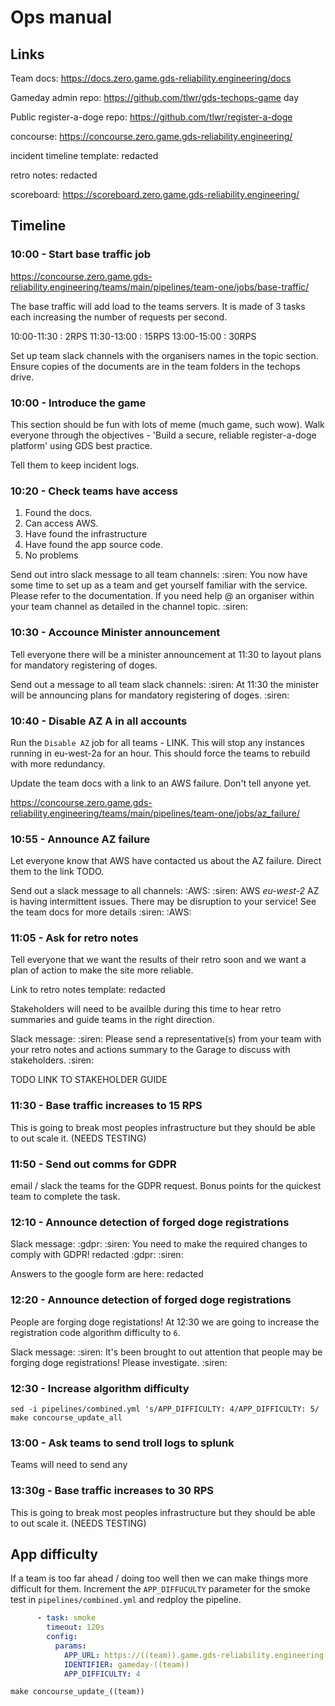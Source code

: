 # Ops manual
## Links

Team docs: https://docs.zero.game.gds-reliability.engineering/docs

Gameday admin repo: https://github.com/tlwr/gds-techops-game day

Public register-a-doge repo: https://github.com/tlwr/register-a-doge

concourse: https://concourse.zero.game.gds-reliability.engineering/

incident timeline template: redacted

retro notes: redacted

scoreboard: https://scoreboard.zero.game.gds-reliability.engineering/

## Timeline
### 10:00 - Start base traffic job

https://concourse.zero.game.gds-reliability.engineering/teams/main/pipelines/team-one/jobs/base-traffic/

The base traffic will add load to the teams servers. It is made of 3
tasks each increasing the number of requests per second.

10:00-11:30 : 2RPS
11:30-13:00 : 15RPS
13:00-15:00 : 30RPS

Set up team slack channels with the organisers names in the topic section.
Ensure copies of the documents are in the team folders in the techops drive.

### 10:00 - Introduce the game

This section should be fun with lots of meme (much game, such
wow). Walk everyone through the objectives - 'Build a secure, reliable
register-a-doge platform' using GDS best practice.

Tell them to keep incident logs.

### 10:20 - Check teams have access
1. Found the docs.
2. Can access AWS.
3. Have found the infrastructure
4. Have found the app source code.
5. No problems

Send out intro slack message to all team channels:
:siren: You now have some time to set up as a team and get yourself familiar with the service. Please refer to the documentation. If you need help @ an organiser within your team channel as detailed in the channel topic. :siren:

### 10:30 - Accounce Minister announcement
Tell everyone there will be a minister announcement at 11:30 to layout
plans for mandatory registering of doges.

Send out a message to all team slack channels:
:siren: At 11:30 the minister will be announcing plans for mandatory registering of doges. :siren:

### 10:40 - Disable AZ A in all accounts
Run the `Disable AZ` job for all teams - LINK. This will stop any
instances running in eu-west-2a for an hour. This should force the
teams to rebuild with more redundancy.

Update the team docs with a link to an AWS failure. Don't tell anyone yet.

https://concourse.zero.game.gds-reliability.engineering/teams/main/pipelines/team-one/jobs/az_failure/

### 10:55 - Announce AZ failure
Let everyone know that AWS have contacted us about the AZ
failure. Direct them to the link TODO.

Send out a slack message to all channels:
:AWS: :siren: AWS *eu-west-2* AZ is having intermittent issues. There may be disruption to your service! See the team docs for more details :siren: :AWS:

### 11:05 - Ask for retro notes
Tell everyone that we want the results of their retro soon and we want
a plan of action to make the site more reliable.

Link to retro notes template:
redacted

Stakeholders will need to be availble during this time to hear retro
summaries and guide teams in the right direction.

Slack message:
:siren: Please send a representative(s) from your team with your retro notes and actions summary to the Garage to discuss with stakeholders. :siren:

TODO LINK TO STAKEHOLDER GUIDE

### 11:30 - Base traffic increases to 15 RPS
This is going to break most peoples infrastructure but they should be
able to out scale it. (NEEDS TESTING)

### 11:50 - Send out comms for GDPR
email / slack the teams for the GDPR request. Bonus points for the
quickest team to complete the task.

### 12:10 - Announce detection of forged doge registrations
Slack message:
:gdpr: :siren: You need to make the required changes to comply with GDPR! redacted :gdpr: :siren:

Answers to the google form are here: redacted

### 12:20 - Announce detection of forged doge registrations
People are forging doge registations! At 12:30 we are going to
increase the registration code algorithm difficulty to `6`.

Slack message:
:siren: It's been brought to out attention that people may be forging doge registrations! Please investigate. :siren:

### 12:30 - Increase algorithm difficulty

``` shell
sed -i pipelines/combined.yml 's/APP_DIFFICULTY: 4/APP_DIFFICULTY: 5/
make concourse_update_all
```

### 13:00 - Ask teams to send troll logs to splunk
Teams will need to send any
### 13:30g - Base traffic increases to 30 RPS
This is going to break most peoples infrastructure but they should be
able to out scale it. (NEEDS TESTING)



## App difficulty
If a team is too far ahead / doing too well then we can make things
more difficult for them.  Increment the `APP_DIFFUCULTY` parameter for
the smoke test in `pipelines/combined.yml` and redploy the pipeline.

``` yaml
      - task: smoke
        timeout: 120s
        config:
          params:
            APP_URL: https://((team)).game.gds-reliability.engineering
            IDENTIFIER: gameday-((team))
            APP_DIFFICULTY: 4
```

``` shell
make concourse_update_((team))
```
